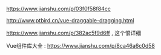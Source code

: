 
<https://www.jianshu.com/p/03f0f58f84cc>

<http://www.ptbird.cn/vue-draggable-dragging.html>

<https://www.jianshu.com/p/382ac5f9d6ff> , 这个恨详细

Vue组件库大全 : <https://www.jianshu.com/p/8ca46a6c0d58>







